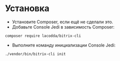# Установка

* Установите Composer, если ещё не сделали это.
* Добавьте Console Jedi в зависимость Composer:
```bash
composer require lacodda/bitrix-cli
```
* Выполните команду инициализации Console Jedi:
```bash
./vendor/bin/bitrix-cli init
```

